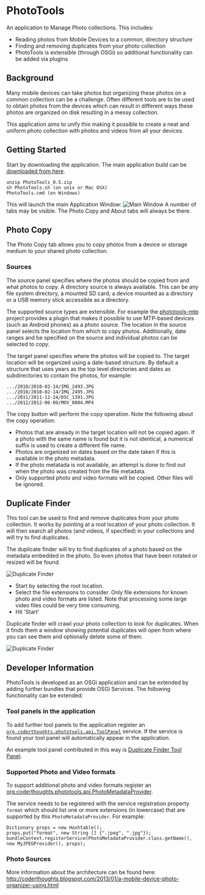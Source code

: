 PhotoTools
==========

An application to Manage Photo collections. This includes:
* Reading photos from Mobile Devices to a common, directory structure
* Finding and removing duplicates from your photo collection
* PhotoTools is extensible (through OSGi) so additional functionality can be added via plugins

Background
----------
Many mobile devices can take photos but organizing these photos on a common collection can be a challenge.
Often different tools are to be used to obtain photos from the devices which can result in different ways these photos are
organized on disk resulting in a messy collection.

This application aims to unify this making it possible to create a neat and uniform photo collection with photos and videos
from all your devices.

Getting Started
---------------

Start by downloading the application. The main application build can be [downloaded from here](http://code.google.com/p/coderthoughts/downloads/list).

    unzip PhotoTools_0.5.zip
    sh PhotoTools.sh (on unix or Mac OSX)
    PhotoTools.cmd (on Windows)
    
This will launch the main Application Window:
![Main Window](https://raw.github.com/phototools/phototools/master/docs/images/PhotoTools.png "Main Window")
A number of tabs may be visible. The Photo Copy and About tabs will always be there.


Photo Copy
----------
The Photo Copy tab allows you to copy photos from a device or storage medium to your shared photo collection.

### Sources
The source panel specifies where the photos should be copied from and what photos to copy. A directory source is always 
available. This can be any file system directory, a mounted SD card, a device mounted as a directory or a USB memory stick 
accessible as a directory.

The supported source types are extensible. For example the [phototools-mtp](http://github.com/phototools/phototools-mtp) project
provides a plugin that makes it possible to use MTP-based devices (such as Android phones) as a photo source.
The location in the source panel selects the location from which to copy photos.
Additionally, date ranges and be specified on the source and individual photos can be selected to copy.

The target panel specifies where the photos will be copied to. The target location will be organized using a date-based 
structure. By default a structure that uses years as the top level directories and dates as subdirectories to contain the
photos, for example:

    .../2010/2010-02-14/IMG_2493.JPG
    .../2010/2010-02-14/IMG_2495.JPG
    .../2011/2011-12-24/DSC_1391.JPG
    .../2012/2012-06-09/MOV_0004.MP4
    
The copy button will perform the copy operation. Note the following about the copy operation:
* Photos that are already in the target location will not be copied again. If a photo with the same name is found but it is not identical, a numerical suffix is used to create a different file name.
* Photos are organized on dates based on the date taken if this is available in the photo metadata. 
* If the photo metatada is not available, an attempt is done to find out when the photo was created from the file metadata.
* Only supported photo and video formats will be copied. Other files will be ignored.


Duplicate Finder
----------------
This tool can be used to find and remove duplicates from your photo collection. It works by pointing at a root location
of your photo collection. It will then search all photos (and videos, if specified) in your collections and will try to 
find duplicates.

The duplicate finder will try to find duplicates of a photo based on the metadata embedded in the photo. So even 
photos that have been rotated or resized will be found.

![Duplicate Finder](https://raw.github.com/phototools/phototools/master/docs/images/DupFinder.png "Duplicate Finder")

* Start by selecting the root location. 
* Select the file extensions to consider. Only file extensions for known photo and video formats are listed. Note that processing some large video files could be very time consuming.
* Hit 'Start'

Duplicate finder will crawl your photo collection to look for duplicates. When it finds them a window showing potential 
duplicates will open from where you can see them and optionally delete some of them.

![Duplicate Finder](https://raw.github.com/phototools/phototools/master/docs/images/DupFinder2.png "Duplicate Finder")


Developer Information
---------------------
PhotoTools is developed as an OSGi application and can be extended by adding further bundles that provide OSGi Services.
The following functionality can be extended:

### Tool panels in the application
To add further tool panels to the application register an [`org.coderthoughts.phototools.api.ToolPanel`](http://github.com/phototools/phototools/blob/master/phototools.api/src/org/coderthoughts/phototools/api/ToolPanel.java) service. If the service
is found your tool panel will automatically appear in the application.

An example tool panel contributed in this way is [Duplicate Finder Tool Panel](http://github.com/phototools/phototools/blob/master/phototools.dupfinder/src/org/coderthoughts/phototools/dupfinder/impl/ui/DuplicateFinderToolPanel.java).

### Supported Photo and Video formats
To support additional photo and video formats register an [org.coderthoughts.phototools.api.PhotoMetadataProvider](http://github.com/phototools/phototools/blob/master/phototools.api/src/org/coderthoughts/phototools/api/PhotoMetadataProvider.java).

The service needs to be registered with the service registration property `format` which should list one or more extensions
(in lowercase) that are supported by this `PhotoMetadataProvider`. For example:

    Dictionary props = new Hashtable();
    props.put("format", new String [] {".jpeg", ".jpg"});
    bundleContext.registerService(PhotoMetadataProvider.class.getName(), new MyJPEGProvider(), props);
 

### Photo Sources

More information about the architecture can be found here: http://coderthoughts.blogspot.com/2013/01/a-mobile-device-photo-organizer-using.html
